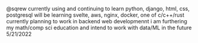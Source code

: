 @sqrew
currently using and continuing to learn python, django, html, css, postgresql
will be learning svelte, aws, nginx, docker, one of c/c++/rust
currently planning to work in backend web developmennt
i am furthering my math/comp sci education and intend to work with data/ML in the future
5/21/2022
